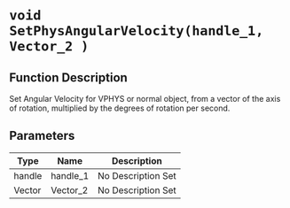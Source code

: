 # `void SetPhysAngularVelocity(handle_1, Vector_2 )`
## Function Description
Set Angular Velocity for VPHYS or normal object, from a vector of the axis of rotation, multiplied by the degrees of rotation per second.
## Parameters
Type|Name|Description
--|--|--
handle|handle_1|No Description Set
Vector|Vector_2|No Description Set
